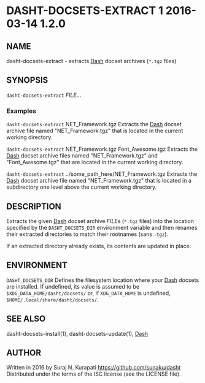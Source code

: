 # DASHT-DOCSETS-EXTRACT 1       2016-03-14                            1.2.0

## NAME

dasht-docsets-extract - extracts [Dash] docset archives (`*.tgz` files)

## SYNOPSIS

`dasht-docsets-extract` *FILE*...

### Examples

`dasht-docsets-extract` NET\_Framework.tgz
  Extracts the [Dash] docset archive file named "NET\_Framework.tgz" that is
  located in the current working directory.

`dasht-docsets-extract` NET\_Framework.tgz Font\_Awesome.tgz
  Extracts the [Dash] docset archive files named "NET\_Framework.tgz" and
  "Font\_Awesome.tgz" that are located in the current working directory.

`dasht-docsets-extract` ../some\_path\_here/NET\_Framework.tgz
  Extracts the [Dash] docset archive file named "NET\_Framework.tgz" that is
  located in a subdirectory one level above the current working directory.

## DESCRIPTION

Extracts the given [Dash] docset archive *FILE*s (`*.tgz` files) into the
location specified by the `DASHT_DOCSETS_DIR` environment variable and then
renames their extracted directories to match their rootnames (sans `.tgz`).

If an extracted directory already exists, its contents are updated in place.

## ENVIRONMENT

`DASHT_DOCSETS_DIR`
  Defines the filesystem location where your [Dash] docsets are installed.
  If undefined, its value is assumed to be `$XDG_DATA_HOME/dasht/docsets/`
  or, if `XDG_DATA_HOME` is undefined, `$HOME/.local/share/dasht/docsets/`.

## SEE ALSO

dasht-docsets-install(1), dasht-docsets-update(1), [Dash]

[Dash]: https://kapeli.com/dash

## AUTHOR

Written in 2016 by Suraj N. Kurapati <https://github.com/sunaku/dasht>
Distributed under the terms of the ISC license (see the LICENSE file).